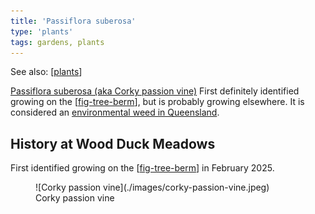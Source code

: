```yaml
---
title: 'Passiflora suberosa'
type: 'plants'
tags: gardens, plants
---
```


See also: [[plants]]

[Passiflora suberosa (aka Corky passion vine)](https://en.wikipedia.org/wiki/Passiflora_suberosa) First definitely identified growing on the [[fig-tree-berm]], but is probably growing elsewhere. It is considered an [environmental weed in Queensland](https://weeds.brisbane.qld.gov.au/weeds/corky-passion-vine).

## History at Wood Duck Meadows

First identified growing on the [[fig-tree-berm]] in February 2025.

<figure markdown>
![Corky passion vine](./images/corky-passion-vine.jpeg)
<figcaption>Corky passion vine</figcaption>
</figure>

[//begin]: # "Autogenerated link references for markdown compatibility"
[plants]: plants "Plants"
[fig-tree-berm]: ../fig-tree-berm "Fig tree berm"
[//end]: # "Autogenerated link references"